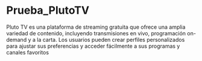 # Prueba_PlutoTV
Pluto TV es una plataforma de streaming gratuita que ofrece una amplia variedad de contenido, incluyendo transmisiones en vivo, programación on-demand y a la carta. Los usuarios pueden crear perfiles personalizados para ajustar sus preferencias y acceder fácilmente a sus programas y canales favoritos
